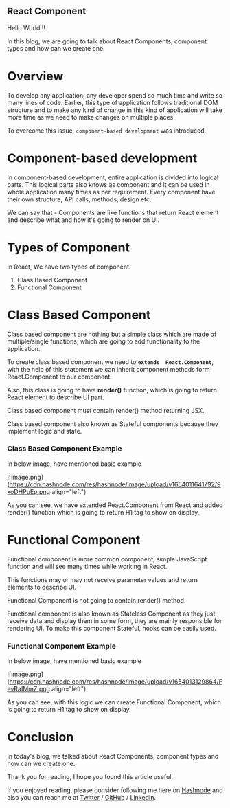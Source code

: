 ## React Component

Hello World !!

In this blog, we are going to talk about React Components, component types and how can we create one.  


# Overview

To develop any application, any developer spend so much time and write so many lines of code. Earlier, this type of application follows traditional DOM structure and to make any kind of change in this kind of application will take more time as we need to make changes on multiple places.

To overcome this issue, `component-based development` was introduced.

# Component-based development

In component-based development, entire application is divided into logical parts. This logical parts also knows as component and it can be used in whole application many times as per requirement. Every component have their own structure, API calls, methods, design etc.

We can say that - Components are like functions that return React element and describe what and how it's going to render on UI.

# Types of Component

In React, We have two types of component.

1. Class Based Component
2. Functional Component



# Class Based Component

Class based component are nothing but a simple class which are made of multiple/single functions, which are going to add functionality to the application.

To create class based component we need to **`extends  React.Component`**, with the help of this statement we can inherit component methods form React.Component to our component.

Also, this class is going to have **render()** function, which is going to return React element to describe UI part.

Class based component must contain render() method returning JSX.

Class based component also known as Stateful components because they implement logic and state.

### Class Based Component Example

In below image, have mentioned basic example


![image.png](https://cdn.hashnode.com/res/hashnode/image/upload/v1654011641792/9xoDHPuEp.png align="left")
 

As you can see, we have extended React.Component from React and added render() function which is going to return H1 tag to show on display.



# Functional Component

Functional component is more common component, simple JavaScript function and will see many times while working in React.

This functions may or may not receive parameter values and return elements to describe UI.

Functional Component is not going to contain render() method.

Functional component is also known as Stateless Component as they just receive data and display them in some form, they are mainly responsible for rendering UI. To make this component Stateful, hooks can be easily used. 

### Functional Component Example

In below image, have mentioned basic example


![image.png](https://cdn.hashnode.com/res/hashnode/image/upload/v1654013129864/FevRaIMmZ.png align="left")

As you can see, with this logic we can create Functional Component, which is going to return H1 tag to show on display.

# Conclusion

In today's blog, we talked about React Components, component types and how can we create one. 

Thank you for reading, I hope you found this article useful.

If you enjoyed reading, please consider following me here on [Hashnode](https://sahilrajput.hashnode.dev/) and also you can reach me at [Twitter](https://twitter.com/Its_SR__) / [GitHub](https://github.com/sahilrajput2223) / [LinkedIn](https://www.linkedin.com/in/rajputsahil/).